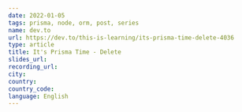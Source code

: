 ```yaml
---
date: 2022-01-05
tags: prisma, node, orm, post, series
name: dev.to
url: https://dev.to/this-is-learning/its-prisma-time-delete-4036
type: article
title: It's Prisma Time - Delete
slides_url:
recording_url:
city:
country:
country_code:
language: English
---
```

